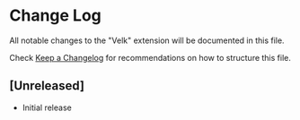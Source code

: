 # Change Log

All notable changes to the "Velk" extension will be documented in this file.

Check [Keep a Changelog](http://keepachangelog.com/) for recommendations on how to structure this file.

## [Unreleased]

- Initial release

